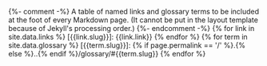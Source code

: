 {%- comment -%}
A table of named links and glossary terms to be included at the foot of every Markdown page.
(It cannot be put in the layout template because of Jekyll's processing order.)
{%- endcomment -%}
{% for link in site.data.links %}
[{{link.slug}}]: {{link.link}}
{% endfor %}
{% for term in site.data.glossary %}
[{{term.slug}}]: {% if page.permalink == '/' %}.{% else %}..{% endif %}/glossary/#{{term.slug}}
{% endfor %}
